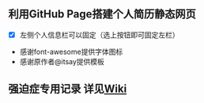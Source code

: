 ## 利用GitHub Page搭建个人简历静态网页
- [x] 左侧个人信息栏可以固定（选上按钮即可固定左栏）
- 感谢font-awesome提供字体图标
- 感谢原作者@itsay提供模板  

## 强迫症专用记录 详见[Wiki](https://github.com/Crownzhu/crownzhu.github.io/wiki)
